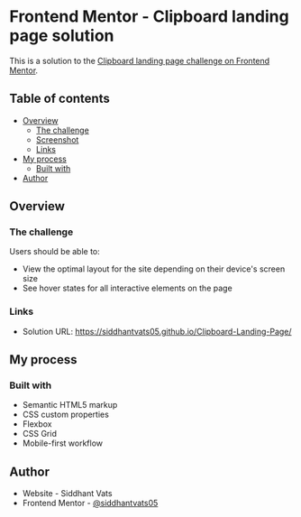 # Frontend Mentor - Clipboard landing page solution

This is a solution to the [Clipboard landing page challenge on Frontend Mentor](https://www.frontendmentor.io/challenges/clipboard-landing-page-5cc9bccd6c4c91111378ecb9).
## Table of contents

- [Overview](#overview)
  - [The challenge](#the-challenge)
  - [Screenshot](#screenshot)
  - [Links](#links)
- [My process](#my-process)
  - [Built with](#built-with)
- [Author](#author)

## Overview

### The challenge

Users should be able to:

- View the optimal layout for the site depending on their device's screen size
- See hover states for all interactive elements on the page



### Links

- Solution URL: https://siddhantvats05.github.io/Clipboard-Landing-Page/

## My process

### Built with

- Semantic HTML5 markup
- CSS custom properties
- Flexbox
- CSS Grid
- Mobile-first workflow


## Author

- Website - Siddhant Vats
- Frontend Mentor - [@siddhantvats05](https://www.frontendmentor.io/profile/siddhantvats05)
